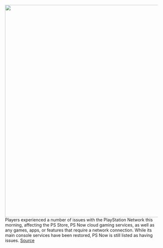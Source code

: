 <img src='https://cdn.vox-cdn.com/thumbor/pqFilZuxh5o8JJ_kWABWXd_j92c=/0x0:2040x1360/1200x800/filters:focal(857x517:1183x843)/cdn.vox-cdn.com/uploads/chorus_image/image/70661198/vpavic_4261_20201023_0028.5.jpg' width='700px' /><br/>
Players experienced a number of issues with the PlayStation Network this morning, affecting the PS Store, PS Now cloud gaming services, as well as any games, apps, or features that require a network connection. While its main console services have been restored, PS Now is still listed as having issues.
<a href='https://www.theverge.com/2022/3/23/22992567/sony-playstation-plus-down-outage-ps5-ps4-psn'> Source <a/>